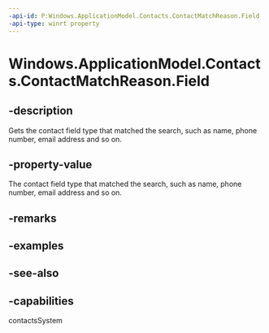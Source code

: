 ```yaml
---
-api-id: P:Windows.ApplicationModel.Contacts.ContactMatchReason.Field
-api-type: winrt property
---
```


<!-- Property syntax
public Windows.ApplicationModel.Contacts.ContactMatchReasonKind Field { get; }
-->

# Windows.ApplicationModel.Contacts.ContactMatchReason.Field

## -description
Gets the contact field type that matched the search, such as name, phone number, email address and so on.

## -property-value
The contact field type that matched the search, such as name, phone number, email address and so on.

## -remarks

## -examples

## -see-also

## -capabilities
contactsSystem
